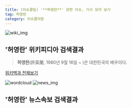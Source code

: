 ```yaml
---
title: (이슈클립) '**허영란**' 관련 이슈, 기사 모아 보기
tag: 허영란
category: 이슈클리핑
---
```

![wiki_img](https://user-images.githubusercontent.com/42597476/44503234-41136a80-a6d0-11e8-9071-6fc6418eafe4.png)
## **'**허영란**'** 위키피디아 검색결과
>**허영란**(許英蘭, 1980년 9월 16일 ~ )은 대한민국의 배우이다.

<a href="https://ko.wikipedia.org/wiki/허영란" target="_blank">위키백과 전체보기</a>

![wordcloud](https://s3.ap-northeast-2.amazonaws.com/lyrics101-wordcloud/2018-09-15-1536999213.png)
![news_img](https://user-images.githubusercontent.com/42597476/44507050-1206f400-a6e4-11e8-8d98-7ffbfebb353f.png)
## **'**허영란**'** 뉴스속보 검색결과

